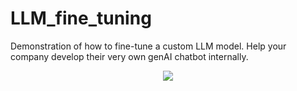 # LLM_fine_tuning
Demonstration of how to fine-tune a custom LLM model. Help your company develop their very own genAI chatbot internally.

<p align="center"><img src="https://github.com/thatwonguy/LLM_fine_tuning/assets/78534460/71634619-b190-49f6-8434-85482e74243d"></p>
